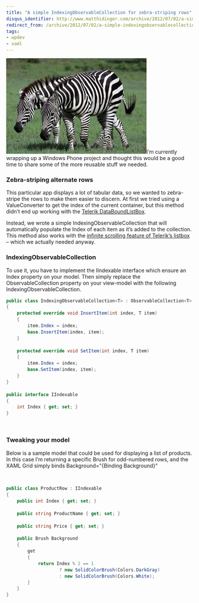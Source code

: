 ```yaml
---
title: "A simple IndexingObservableCollection for zebra-striping rows"
disqus_identifier: http://www.matthidinger.com/archive/2012/07/02/a-simple-indexingobservablecollection-for-zebra-striping-rows.aspx
redirect_from: /archive/2012/07/02/a-simple-indexingobservablecollection-for-zebra-striping-rows.aspx/
tags: 
- wpdev
- xaml
---
```

[<img src="/images/subtext-content/www_matthidinger_com/Windows-Live-Writer/58c4cfa70f46_956D/zebra-camo_thumb.jpg" title="zebra-camo" alt="zebra-camo" width="379" height="258" />](/images/subtext-content/www_matthidinger_com/Windows-Live-Writer/58c4cfa70f46_956D/zebra-camo_2.jpg)I’m currently wrapping up a Windows Phone project and thought this would be a good time to share some of the more reusable stuff we needed.

### Zebra-striping alternate rows

This particular app displays a lot of tabular data, so we wanted to zebra-stripe the rows to make them easier to discern. At first we tried using a ValueConverter to get the index of the current container, but this method didn’t end up working with the [Telerik DataBoundListBox](http://www.telerik.com/products/windows-phone/overview/all-controls.aspx#databoundlistbox).

Instead, we wrote a simple IndexingObservableCollection that will automatically populate the Index of each item as it’s added to the collection. This method also works with the [infinite scrolling feature of Telerik’s listbox](http://www.telerik.com/help/windows-phone/raddataboundlistbox-features-datavirtualization-overview.html) – which we actually needed anyway.

### IndexingObservableCollection

To use it, you have to implement the IIndexable interface which ensure an Index property on your model. Then simply replace the ObservableCollection property on your view-model with the following IndexingObservableCollection.

```csharp
public class IndexingObservableCollection<T> : ObservableCollection<T> where T : IIndexable
{
    protected override void InsertItem(int index, T item)
    {
        item.Index = index;
        base.InsertItem(index, item);
    }

    protected override void SetItem(int index, T item)
    {
        item.Index = index;
        base.SetItem(index, item);
    }
}

public interface IIndexable
{
    int Index { get; set; }
}
```

 

### Tweaking your model

Below is a sample model that could be used for displaying a list of products. In this case I’m returning a specific Brush for odd-numbered rows, and the XAML Grid simply binds Background="{Binding Background}"

```csharp
 
```

```csharp
public class ProductRow : IIndexable
{
    public int Index { get; set; }

    public string ProductName { get; set; }

    public string Price { get; set; }

    public Brush Background
    {
        get
        {
            return Index % 2 == 1
                    ? new SolidColorBrush(Colors.DarkGray)
                    : new SolidColorBrush(Colors.White);
        }
    }
}
```

 

